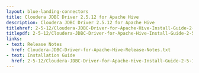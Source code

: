 ```yaml
---
layout: blue-landing-connectors
title: Cloudera JDBC Driver 2.5.12 for Apache Hive
description: Cloudera JDBC Driver 2.5.12 for Apache Hive
titlehref: 2-5-12/Cloudera-JDBC-Driver-for-Apache-Hive-Install-Guide-2-5-12.pdf
titlepdf: 2-5-12/Cloudera-JDBC-Driver-for-Apache-Hive-Install-Guide-2-5-12.pdf
links:
- text: Release Notes
  href: Cloudera-JDBC-Driver-for-Apache-Hive-Release-Notes.txt
- text: Installation Guide
  href: 2-5-12/Cloudera-JDBC-Driver-for-Apache-Hive-Install-Guide-2-5-12.pdf
---
```

